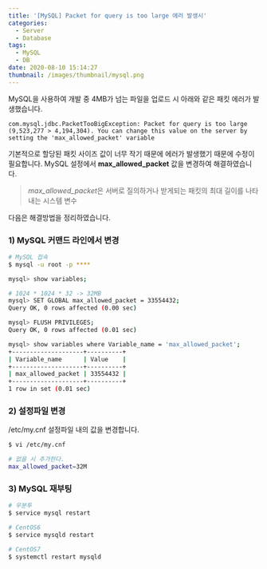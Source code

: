 ```yaml
---
title: '[MySQL] Packet for query is too large 에러 발생시'
categories:
  - Server
  - Database
tags:
  - MySQL
  - DB
date: 2020-08-10 15:14:27
thumbnail: /images/thumbnail/mysql.png
---
```


MySQL을 사용하여 개발 중 4MB가 넘는 파일을 업로드 시 아래와 같은 패킷 에러가 발생했습니다.

`com.mysql.jdbc.PacketTooBigException: Packet for query is too large (9,523,277 > 4,194,304). You can change this value on the server by setting the 'max_allowed_packet' variable`

기본적으로 할당된 패킷 사이즈 값이 너무 작기 때문에 에러가 발생했기 때문에 수정이 필요합니다. MySQL 설정에서 **max_allowed_packet** 값을 변경하여 해결하였습니다.

> *max_allowed_packet*은 서버로 질의하거나 받게되는 패킷의 최대 길이를 나타내는 시스템 변수

다음은 해결방법을 정리하였습니다.

### 1) MySQL 커맨드 라인에서 변경

```bash
# MySQL 접속
$ mysql -u root -p ****

mysql> show variables;

# 1024 * 1024 * 32 -> 32MB
mysql> SET GLOBAL max_allowed_packet = 33554432;
Query OK, 0 rows affected (0.00 sec)

mysql> FLUSH PRIVILEGES;
Query OK, 0 rows affected (0.01 sec)

mysql> show variables where Variable_name = 'max_allowed_packet';
+--------------------+----------+
| Variable_name      | Value    |
+--------------------+----------+
| max_allowed_packet | 33554432 |
+--------------------+----------+
1 row in set (0.01 sec)
```

### 2) 설정파일 변경

/etc/my.cnf 설정파일 내의 값을 변경합니다.

```bash
$ vi /etc/my.cnf

# 없을 시 추가한다.
max_allowed_packet=32M
```

### 3) MySQL 재부팅

```bash
# 우분투
$ service mysql restart

# CentOS6
$ service mysqld restart

# CentOS7
$ systemctl restart mysqld
```
